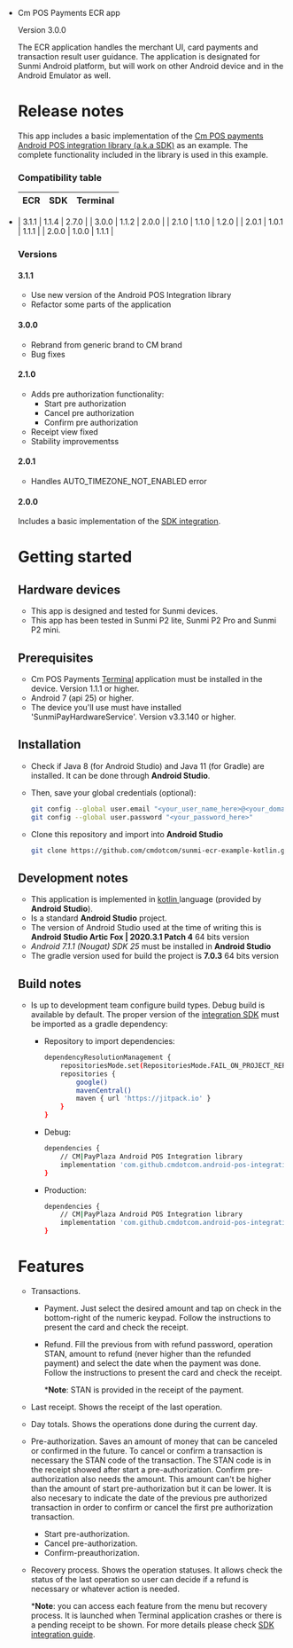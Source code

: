 * Cm POS Payments ECR app

  Version 3.0.0

  The ECR application handles the merchant UI, card payments and transaction result user guidance. The application is designated for Sunmi Android platform, but will work on other Android device and in the Android Emulator as well.
  
  # Release notes
  
  This app includes a basic implementation of the [Cm POS payments Android POS integration library (a.k.a SDK)](https://github.com/cmdotcom/android-pos-integration-sdk-kotlin) as an example. The complete functionality included in the library is used in this example.
  
  ### Compatibility table

  | ECR   | SDK   | Terminal | 
  | ----- | ----- |----------|
* | 3.1.1 | 1.1.4 | 2.7.0    |
  | 3.0.0 | 1.1.2 | 2.0.0    |
  | 2.1.0 | 1.1.0 | 1.2.0    |
  | 2.0.1 | 1.0.1 | 1.1.1    |
  | 2.0.0 | 1.0.0 | 1.1.1    |
  
  ### Versions
  #### 3.1.1
  - Use new version of the Android POS Integration library
  - Refactor some parts of the application
 
  #### 3.0.0
  - Rebrand from generic brand to CM brand
  - Bug fixes
  
  #### 2.1.0
  
  * Adds pre authorization functionality:
    * Start pre authorization
    * Cancel pre authorization
    * Confirm pre authorization
  * Receipt view fixed
  * Stability improvementss
  
  #### 2.0.1
  
  - Handles AUTO_TIMEZONE_NOT_ENABLED error
  
  #### 2.0.0
  
  Includes a basic implementation of the [SDK integration](https://github.com/cmdotcom/android-pos-integration-sdk-kotlin).
  
  # Getting started
  
  ## Hardware devices
  
  * This app is designed and tested for Sunmi devices.
  * This app has been tested in Sunmi P2 lite, Sunmi P2 Pro and Sunmi P2 mini.
  
  ## Prerequisites
  
  * Cm POS Payments [Terminal](https://www.cm.com/payments/pos-payments/smartpos/) application must be installed in the device. Version 1.1.1 or higher.
  * Android 7 (api 25) or higher.
  * The device you'll use must have installed 'SunmiPayHardwareService'. Version v3.3.140 or higher.
  
  ## Installation
  
  * Check if Java 8 (for Android Studio) and Java 11 (for Gradle) are installed. It can be done through **Android Studio**.
  
  * Then, save your global credentials (optional):
  
    ```bash
    git config --global user.email "<your_user_name_here>@<your_domain>.com"
    git config --global user.password "<your_password_here>"
    ```
  
  * Clone this repository and import into **Android Studio**
  
    ````bash
    git clone https://github.com/cmdotcom/sunmi-ecr-example-kotlin.git
    ````
  
  ## Development notes
  
  * This application is implemented in [kotlin ](https://kotlinlang.org/)language (provided by **Android Studio**).
  * Is a standard **Android Studio** project.
  * The version of Android Studio used at the time of writing this is **Android Studio Artic Fox | 2020.3.1 Patch 4** 64 bits version
  * *Android 7.1.1 (Nougat) SDK 25* must be installed in **Android Studio**
  * The gradle version used for build the project is **7.0.3** 64 bits version
  
  ## Build notes
  
  * Is up to development team configure build types. Debug build is available by default. The proper version of the [integration SDK](https://github.com/cmdotcom/android-pos-integration-sdk-kotlin) must be imported as a gradle dependency:
  
    * Repository to import dependencies:
  
      ````bash
      dependencyResolutionManagement {
          repositoriesMode.set(RepositoriesMode.FAIL_ON_PROJECT_REPOS)
          repositories {
              google()
              mavenCentral()
              maven { url 'https://jitpack.io' }
          }
      }
      ````
  
    * Debug:
  
      ````bash
      dependencies {
          // CM|PayPlaza Android POS Integration library
          implementation 'com.github.cmdotcom.android-pos-integration-sdk-kotlin:androidposintegrationsdk-debug:<version-tag>'
      }
      ````
  
    * Production:
  
      ````bash
      dependencies {
          // CM|PayPlaza Android POS Integration library
          implementation 'com.github.cmdotcom.android-pos-integration-sdk-kotlin:androidposintegrationsdk:<version-tag>'
      }
      ````
  
  
  # Features
  
  * Transactions.
  
    * Payment. Just select the desired amount and tap on check in the bottom-right of the numeric keypad. Follow the instructions to present the card and check the receipt.
  
    * Refund. Fill the previous from with refund password, operation STAN, amount to refund (never higher than the refunded payment) and select the date when the payment was done. Follow the instructions to present the card and check the receipt.
  
      ***Note**: STAN is provided in the receipt of the payment.
  
  * Last receipt. Shows the receipt of the last operation.
  
  * Day totals. Shows the operations done during the current day.
  
  * Pre-authorization. Saves an amount of money that can be canceled or confirmed in the future. To cancel or confirm a transaction is necessary the STAN code of the transaction. The STAN code is in the receipt showed after start a pre-authorization. Confirm pre-authorization also needs the amount. This amount can't be higher than the amount of start pre-authorization but it can be lower. It is also necesary to indicate the date of the previous pre authorized transaction in order to confirm or cancel the first pre authorization transaction.
  
    * Start pre-authorization.
    * Cancel pre-authorization.
    * Confirm-preauthorization.
  
  * Recovery process. Shows the operation statuses. It allows check the status of the last operation so user can decide if a refund is necessary or whatever action is needed.
  
    ***Note**: you can access each feature from the menu but recovery process. It is launched when Terminal application crashes or there is a pending receipt to be shown. For more details please check [SDK integration guide](https://github.com/cmdotcom/android-pos-integration-sdk-kotlin).
